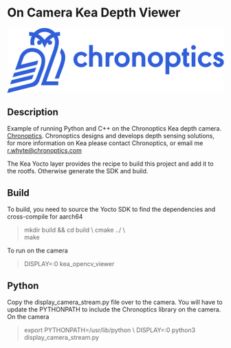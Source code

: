 # On Camera Kea Depth Viewer

![Scheme](doc/chronoptics.png)

## Description
Example of running Python and C++ on the Chronoptics Kea depth camera. [Chronoptics](www.chronoptics.com). Chronoptics designs and develops depth sensing solutions, for more information on Kea please contact Chronoptics, or email me r.whyte@chronoptics.com 

The Kea Yocto layer provides the recipe to build this project and add it to the rootfs. Otherwise generate the SDK and build. 

## Build 
To build, you need to source the Yocto SDK to find the dependencies and cross-compile for aarch64
> mkdir build && cd build \ 
> cmake ../ \  
> make 

To run on the camera 
> DISPLAY=:0 kea_opencv_viewer 

## Python 
Copy the display_camera_stream.py file over to the camera. You will have to update the PYTHONPATH to include the Chronoptics library on the camera. On the camera
> export PYTHONPATH=/usr/lib/python \ 
> DISPLAY=:0 python3 display_camera_stream.py 

